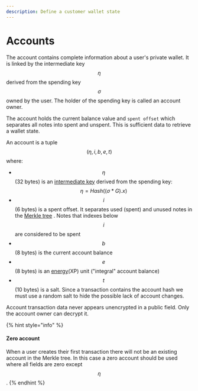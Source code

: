 ```yaml
---
description: Define a customer wallet state
---
```


# Accounts

The account contains complete information about a user's private wallet. It is linked by the intermediate key $$\eta$$ derived from the spending key $$\sigma$$owned by the user. The holder of the spending key is called an account owner.

The account holds the current balance value and `spent offset` which separates all notes into spent and unspent. This is sufficient data to retrieve a wallet state.

An account is a tuple $$(\eta, i, b, e, t)$$ where:

* $$\eta$$ (32 bytes) is an [intermediate key](../zeropool-keys/) derived from the spending key: $$\eta = Hash((\sigma*G).x)$$
* $$i$$(6 bytes) is a spent offset. It separates used (spent) and unused notes in the [Merkle tree](../untitled/) . Notes that indexes below $$i$$ are considered to be spent
* $$b$$(8 bytes) is the current account balance
* $$e$$(8 bytes) is an [energy](../../roadmap/exploratory-features/xp/)(XP) unit ("integral" account balance)
* $$t$$(10 bytes) is a salt. Since a transaction contains the account hash we must use a random salt to hide the possible lack of account changes.

Account transaction data never appears unencrypted in a public field. Only the account owner can decrypt it.

{% hint style="info" %}
#### Zero account

When a user creates their first transaction there will not be an existing account in the Merkle tree. In this case a zero account should be used where all fields are zero except $$\eta$$.​
{% endhint %}
